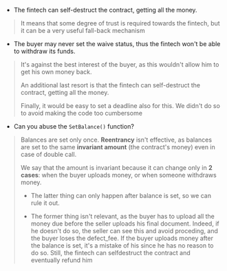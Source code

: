 - The fintech can self-destruct the contract, getting all the money.
> It means that some degree of trust is required towards the fintech, but it can be a very useful fall-back mechanism

- The buyer may never set the waive status, thus the fintech won't be able to withdraw its funds.
>It's against the best interest of the buyer, as this wouldn't allow him to get his own money back.
>
>An additional last resort is that the fintech can self-destruct the contract, getting all the money.
>
>Finally, it would be easy to set a deadline also for this. We didn't do so to avoid making the code too cumbersome

- Can you abuse the `SetBalance()` function?
>Balances are set only once. **Reentrancy** isn't effective, as balances are set to the same **invariant amount** (the contract's money) even in case of double call.
>
>We say that the amount is invariant because it can change only in **2 cases**: when the buyer uploads money, or when someone withdraws money. 
>
>  - The latter thing can only happen after balance is set, so we can rule it out. 
>
>  - The former thing isn't relevant, as the buyer has to upload all the money due before the seller uploads his final document. Indeed, if he doesn't do so, the seller can see this and avoid proceding, and the buyer loses the defect_fee. If the buyer uploads money after the balance is set, it's a mistake of his since he has no reason to do so. Still, the fintech can selfdestruct the contract and eventually refund him
